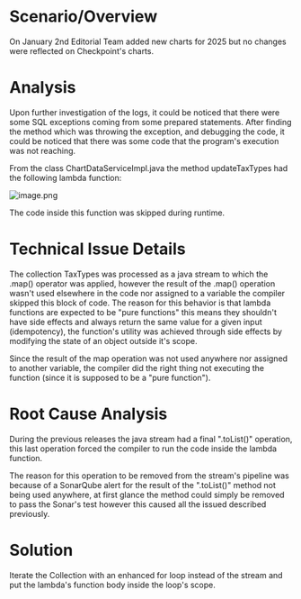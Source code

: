 **Scenario/Overview**
=====================

On January 2nd Editorial Team added new charts for 2025 but no changes were reflected on Checkpoint's charts. 

**Analysis**
=================

Upon further investigation of the logs, it could be noticed that there were some SQL exceptions coming from some prepared statements. After finding the method which was throwing the exception, and debugging the code, it could be noticed that there was some code that the program's execution was not reaching. 

From the class ChartDataServiceImpl.java the method updateTaxTypes had the following lambda function: 

![image.png](/.attachments/image-9148e6f8-fbb4-4df8-a80d-26e8eb4b9c7a.png)

The code inside this function was skipped during runtime. 

**Technical Issue Details**
=================

The collection TaxTypes was processed as a java stream to which the .map() operator was applied, however the result of the .map() operation wasn't used elsewhere in the code nor assigned to a variable the compiler skipped this block of code. The reason for this behavior is that lambda functions are expected to be "pure functions" this means they shouldn't have side effects and always return the same value for a given input (idempotency), the function's utility was achieved through side effects by modifying the state of an object outside it's scope. 

Since the result of the map operation was not used anywhere nor assigned to another variable, the compiler did the right thing not executing the function (since it is supposed to be a "pure function"). 

**Root Cause Analysis**
=================

During the previous releases the java stream had a final ".toList()" operation, this last operation forced the compiler to run the code inside the lambda function. 

The reason for this operation to be removed from the stream's pipeline was because of a SonarQube alert for the result of the ".toList()" method not being used anywhere, at first glance the method could simply be removed to pass the Sonar's test however this caused all the issued described previously. 

**Solution**
=================

Iterate the Collection with an enhanced for loop instead of the stream and put the lambda's function body inside the loop's scope. 

 